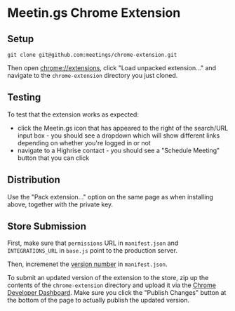 # Meetin.gs Chrome Extension

## Setup

`git clone git@github.com:meetings/chrome-extension.git`

Then open [chrome://extensions](chrome://extensions), click "Load unpacked extension..." and navigate to the `chrome-extension` directory you just cloned.

## Testing

To test that the extension works as expected:

- click the Meetin.gs icon that has appeared to the right of the search/URL input box - you should see a dropdown which will show different links depending on whether you're logged in or not
- navigate to a Highrise contact - you should see a "Schedule Meeting" button that you can click

## Distribution

Use the "Pack extension..." option on the same page as when installing above, together with the private key.

## Store Submission

First, make sure that `permissions` URL in `manifest.json` and `INTEGRATIONS_URL` in `base.js` point to the production server.

Then, incremenet the [version number](https://github.com/meetings/chrome-extension/blob/master/manifest.json#L3) in `manifest.json`.

To submit an updated version of the extension to the store, zip up the contents of the `chrome-extension` directory and upload it via the [Chrome Developer Dashboard](https://chrome.google.com/webstore/developer/dashboard). Make sure you click the "Publish Changes" button at the bottom of the page to actually publish the updated version.
